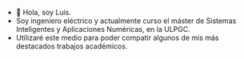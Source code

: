 - 👋 Hola, soy Luis. 
- Soy ingeniero eléctrico y actualmente curso el máster de Sistemas Inteligentes y Aplicaciones Numéricas, en la ULPGC.
- Utilizaré este medio para poder compatir algunos de mis más destacados trabajos académicos.
